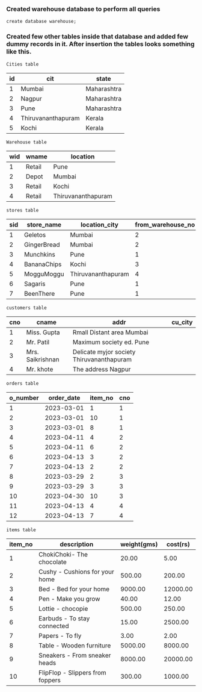 ### Created warehouse database to perform all queries
```
create database warehouse;
```

### Created few other tables inside that database and added few dummy records in it. After insertion the tables looks something like this.

```
Cities table
```

id| cit| state
--|----|-------
1|	Mumbai|	Maharashtra
2|	Nagpur|	Maharashtra
3|	Pune|	Maharashtra
4|	Thiruvananthapuram|	Kerala
5|	Kochi|	Kerala

```
Warehouse table
```
wid|wname|location
-|--------|------
1|	Retail|	Pune
2|	Depot|	Mumbai
3|	Retail|	Kochi
4|	Retail|	Thiruvananthapuram
		
```
stores table
```
sid|	store_name|	location_city|	from_warehouse_no
--|---------------|--------------|----
1|	Geletos|	Mumbai|	2
2|	GingerBread|	Mumbai|	2
3|	Munchkins|	Pune|	1
4|	BananaChips|	Kochi|	3
5|	MogguMoggu|	Thiruvananthapuram|	4
6|	Sagaris|	Pune|	1
7|	BeenThere|	Pune|	1
```
customers table
```
cno| cname| addr| cu_city	
----|---|-----|--------
1|	Miss. Gupta|Rmall Distant area	Mumbai
2|	Mr. Patil|	Maximum society ed.	Pune
3|	Mrs. Saikrishnan|	Delicate myjor society	Thiruvananthapuram
4|	Mr. khote|	The address	Nagpur
			

```
orders table
```
o_number|order_date|item_no|cno
--|-----|----------|-------|
1|	2023-03-01|	1|	1
2|	2023-03-01|	10|	1
3|	2023-03-01|	8|	1
4|	2023-04-11|	4|	2
5|	2023-04-11|	6|	2
6|	2023-04-13|	3|	2
7|	2023-04-13|	2|	2
8|	2023-03-29|	2|	3
9|	2023-03-29|	3|	3
10|	2023-04-30|	10|	3
11|	2023-04-13|	4|	4
12|	2023-04-13|	7|	4
			
```
items table
```
item_no| description| weight(gms)| cost(rs)
-------|------------|-------------|-------
1|	ChokiChoki- The chocolate	|20.00	|5.00
2|	Cushy - Cushions for your home	|500.00	|200.00
3|	Bed - Bed for your home	|9000.00	|12000.00
4|	Pen - Make you grow	|40.00	|12.00
5|	Lottie - chocopie	|500.00	|250.00
6|	Earbuds - To stay connected	|15.00	|2500.00
7|	Papers - To fly	|3.00	|2.00
8|	Table - Wooden furniture	|5000.00	|8000.00
9|	Sneakers - From sneaker heads	|8000.00	|20000.00
10|	FlipFlop - Slippers from foppers	|300.00	|1000.00
			